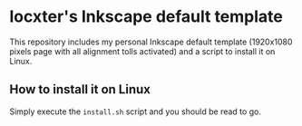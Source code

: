 # locxter's Inkscape default template
This repository includes my personal Inkscape default template (1920x1080 pixels page with all alignment tolls activated) and a script to install it on Linux.  

## How to install it on Linux
Simply execute the `install.sh` script and you should be read to go.
